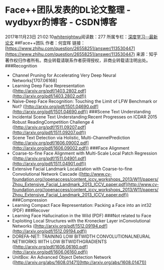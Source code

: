 # Face++团队发表的DL论文整理 - wydbyxr的博客 - CSDN博客
2017年11月23日 21:02:10[whitenightwu](https://me.csdn.net/wydbyxr)阅读数：277
所属专栏：[深度学习--最新论文](https://blog.csdn.net/column/details/23683.html)
##Face++团队
作者：何宜晖
链接：[https://www.zhihu.com/question/26558251/answer/113530447](https://www.zhihu.com/question/26558251/answer/113530447)
来源：知乎
著作权归作者所有。商业转载请联系作者获得授权，非商业转载请注明出处。
###Recognition
- Channel Pruning for Accelerating Very Deep Neural Networks[1707.06168]
- Learning Deep Face Representation ([http://arxiv.org/pdf/1403.2802.pdf](http://arxiv.org/pdf/1403.2802.pdf))
- Naive-Deep Face Recognition: Touching the Limit of LFW Benchmark or Not? ([http://arxiv.org/pdf/1501.04690.pdf](http://arxiv.org/pdf/1501.04690.pdf))
###Scene Text Understanding
- Incidental Scene Text Understanding:Recent Progresses on ICDAR 2015 Robust ReadingCompetition Challenge 4 ([http://arxiv.org/pdf/1511.09207.pdf](http://arxiv.org/pdf/1511.09207.pdf))
- Scene Text Detection via Holistic, Multi-ChannelPrediction ([http://arxiv.org/pdf/1606.09002.pdf](http://arxiv.org/pdf/1606.09002.pdf))
###Face Alignment
- Coarse-to-fine Face Alignment with Multi-Scale Local Patch Regression  ([http://arxiv.org/pdf/1511.04901.pdf](http://arxiv.org/pdf/1511.04901.pdf))
- Extensive Facial Landmark Localization with Coarse-to-fine Convolutional Network Cascade ([http://www.cv-foundation.org//openaccess/content_iccv_workshops_2013/W11/papers/Zhou_Extensive_Facial_Landmark_2013_ICCV_paper.pdf](http://www.cv-foundation.org//openaccess/content_iccv_workshops_2013/W11/papers/Zhou_Extensive_Facial_Landmark_2013_ICCV_paper.pdf))
###Compression
- Learning Compact Face Representation: Packing a Face into an int32 (PDF)
###Recover
- Learning Face Hallucination in the Wild (PDF)
###Not related to Face
- Exploiting Local Structures with the Kronecker Layer inConvolutional Networks ([http://arxiv.org/pdf/1512.09194.pdf](http://arxiv.org/pdf/1512.09194.pdf))
- DOREFA-NET: TRAINING LOW BITWIDTH CONVOLUTIONALNEURAL NETWORKS WITH LOW BITWIDTHGRADIENTS ([http://arxiv.org/pdf/1606.06160.pdf](http://arxiv.org/pdf/1606.06160.pdf))
- UnitBox: An Advanced Object Detection Network ([http://arxiv.org/abs/1608.01471](http://arxiv.org/abs/1608.01471))
